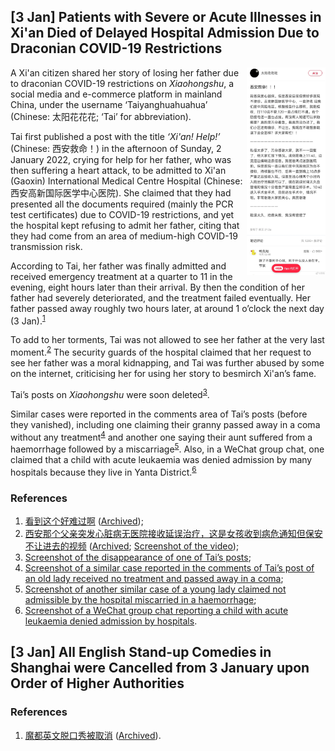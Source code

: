 ## \[3 Jan\] Patients with Severe or Acute Illnesses in Xi'an Died of Delayed Hospital Admission Due to Draconian COVID-19 Restrictions
<img  align="right" width="25%" src="https://raw.githubusercontent.com/Ordo-Boreae/hupomnemata/main/_images/2022-01/20220103GMT123413_%E8%A5%BF%E5%AE%89%E6%95%91%E5%91%BD%EF%BC%81.webp">

A Xi'an citizen shared her story of losing her father due to draconian COVID-19 restrictions on _Xiaohongshu_, a social media and e-commerce platform in mainland China, under the username ‘Taiyanghuahuahua’ (Chinese: 太阳花花花; ‘Tai’ for abbreviation).

Tai first published a post with the title _‘Xi'an! Help!’_ (Chinese: 西安救命！) in the afternoon of Sunday, 2 January 2022, crying for help for her father, who was then suffering a heart attack, to be admitted to Xi'an (Gaoxin) International Medical Centre Hospital (Chinese: 西安高新国际医学中心医院). She claimed that they had presented all the documents required (mainly the PCR test certificates) due to COVID-19 restrictions, and yet the hospital kept refusing to admit her father, citing that they had come from an area of medium-high COVID-19 transmission risk.

According to Tai, her father was finally admitted and received emergency treatment at a quarter to 11 in the evening, eight hours later than their arrival. By then the condition of her father had severely deteriorated, and the treatment failed eventually. Her father passed away roughly two hours later, at around 1 o’clock the next day (3 Jan).<sup>[1](https://www.reddit.com/r/China_irl/comments/ruqeho/)</sup>

To add to her torments, Tai was not allowed to see her father at the very last moment.<sup>[2](https://www.reddit.com/r/China_irl/comments/ruv752/)</sup> The security guards of the hospital claimed that her request to see her father was a moral kidnapping, and Tai was further abused by some on the internet, criticising her for using her story to besmirch Xi'an’s fame.

Tai’s posts on _Xiaohongshu_ were soon deleted<sup>[3](https://raw.githubusercontent.com/Ordo-Boreae/hupomnemata/main/_images/2022-01/20220103GMT134805_%E8%A5%BF%E5%AE%89%E6%95%91%E5%91%BD%EF%BC%81-%E7%84%A1%E6%B3%95%E5%B1%95%E7%A4%BA.webp)</sup>.

Similar cases were reported in the comments area of Tai’s posts (before they vanished), including one claiming their granny passed away in a coma without any treatment<sup>[4](https://raw.githubusercontent.com/Ordo-Boreae/hupomnemata/main/_images/2022-01/20220103GMT134503_%E8%A5%BF%E5%AE%89%E6%95%91%E5%91%BD%EF%BC%81-%E5%A7%A5%E5%A7%A5%E5%8E%BB%E4%B8%96.webp)</sup> and another one saying their aunt suffered from a haemorrhage followed by a miscarriage<sup>[5](https://raw.githubusercontent.com/Ordo-Boreae/hupomnemata/main/_images/2022-01/20220103GMT135919_%E8%A5%BF%E5%AE%89%E6%95%91%E5%91%BD%EF%BC%81%E5%B0%8F%E5%A7%A8%E6%B5%81%E7%94%A2.webp)</sup>. Also, in a WeChat group chat, one claimed that a child with acute leukaemia was denied admission by many hospitals because they live in Yanta District.<sup>[6](https://raw.githubusercontent.com/Ordo-Boreae/hupomnemata/main/_images/2022-01/20220103GMT182316_%E8%A5%BF%E5%AE%89%E6%95%91%E5%91%BD%EF%BC%81-%E5%AD%A9%E5%AD%90%E7%99%BD%E8%A1%80%E7%97%85.webp)</sup>

### References
1. [看到这个好难过啊](https://www.reddit.com/r/China_irl/comments/ruqeho/) ([Archived](https://archive.ph/N3Phd));
2. [西安那个父亲突发心脏病无医院接收延误治疗，这是女孩收到病危通知但保安不让进去的视频](https://www.reddit.com/r/China_irl/comments/ruv752/) ([Archived](https://archive.ph/2PkHE); [Screenshot of the video](https://raw.githubusercontent.com/Ordo-Boreae/hupomnemata/main/_images/2022-01/20220103GMT135334_%E8%A5%BF%E5%AE%89%E6%95%91%E5%91%BD%EF%BC%81-%E5%BE%8C%E7%BA%8C.webp));
3. [Screenshot of the disappearance of one of Tai’s posts](https://raw.githubusercontent.com/Ordo-Boreae/hupomnemata/main/_images/2022-01/20220103GMT134805_%E8%A5%BF%E5%AE%89%E6%95%91%E5%91%BD%EF%BC%81-%E7%84%A1%E6%B3%95%E5%B1%95%E7%A4%BA.webp);
4. [Screenshot of a similar case reported in the comments of Tai’s post of an old lady received no treatment and passed away in a coma](https://raw.githubusercontent.com/Ordo-Boreae/hupomnemata/main/_images/2022-01/20220103GMT134503_%E8%A5%BF%E5%AE%89%E6%95%91%E5%91%BD%EF%BC%81-%E5%A7%A5%E5%A7%A5%E5%8E%BB%E4%B8%96.webp);
5. [Screenshot of another similar case of a young lady claimed not admissible by the hospital miscarried in a haemorrhage](https://raw.githubusercontent.com/Ordo-Boreae/hupomnemata/main/_images/2022-01/20220103GMT135919_%E8%A5%BF%E5%AE%89%E6%95%91%E5%91%BD%EF%BC%81%E5%B0%8F%E5%A7%A8%E6%B5%81%E7%94%A2.webp);
6. [Screenshot of a WeChat group chat reporting a child with acute leukaemia denied admission by hospitals](https://raw.githubusercontent.com/Ordo-Boreae/hupomnemata/main/_images/2022-01/20220103GMT182316_%E8%A5%BF%E5%AE%89%E6%95%91%E5%91%BD%EF%BC%81-%E5%AD%A9%E5%AD%90%E7%99%BD%E8%A1%80%E7%97%85.webp).

## \[3 Jan\] All English Stand-up Comedies in Shanghai were Cancelled from 3 January upon Order of Higher Authorities

### References
1. [魔都英文脱口秀被取消](https://www.reddit.com/r/China_irl/comments/ruvqe1/) ([Archived](https://archive.ph/A57Sj)).
